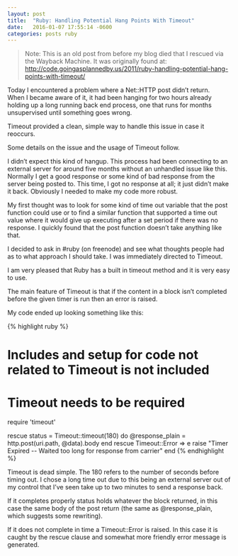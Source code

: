 ```yaml
---
layout: post
title:  "Ruby: Handling Potential Hang Points With Timeout"
date:   2016-01-07 17:55:14 -0600
categories: posts ruby
---
```


> Note: This is an old post from before my blog died that I rescued via the Wayback Machine. It was originally found at: http://code.goingasplannedby.us/2011/ruby-handling-potential-hang-points-with-timeout/

Today I encountered a problem where a Net::HTTP post didn’t return.  
When I became aware of it, it had been hanging for two hours already holding up a long running back end process, one that runs for months unsupervised until something goes wrong.

Timeout provided a clean, simple way to handle this issue in case it reoccurs.

Some details on the issue and the usage of Timeout follow.

I didn’t expect this kind of hangup. This process had been connecting to an external server for around five months without an unhandled issue like this.
Normally I get a good response or some kind of bad response from the server being posted to.
This time, I got no response at all; it just didn’t make it back.
Obviously I needed to make my code more robust.

My first thought was to look for some kind of time out variable that the post function could use or to find a similar function that supported a time out value where it would give up executing after a set period if there was no response.
I quickly found that the post function doesn’t take anything like that.

I decided to ask in #ruby (on freenode) and see what thoughts people had as to what approach I should take.
I was immediately directed to Timeout.

I am very pleased that Ruby has a built in timeout method and it is very easy to use.

The main feature of Timeout is that if the content in a block isn’t completed before the given timer is run then an error is raised.

My code ended up looking something like this:

{% highlight ruby %}
# Includes and setup for code not related to Timeout is not included

# Timeout needs to be required
require 'timeout'

rescue
    status = Timeout::timeout(180) do
        @response_plain = http.post(uri.path, @data).body
    end
rescue Timeout::Error => e
    raise "Timer Expired -- Waited too long for response from carrier"
end
{% endhighlight %}

Timeout is dead simple.
The 180 refers to the number of seconds before timing out. I chose a long time out due to this being an external server out of my control that I’ve seen take up to two minutes to send a response back.

If it completes properly status holds whatever the block returned, in this case the same body of the post return (the same as @response_plain, which suggests some rewriting).

If it does not complete in time a Timeout::Error is raised.
In this case it is caught by the rescue clause and somewhat more friendly error message is generated.